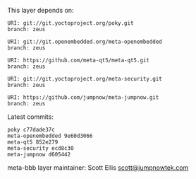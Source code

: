 This layer depends on:

    URI: git://git.yoctoproject.org/poky.git
    branch: zeus

    URI: git://git.openembedded.org/meta-openembedded
    branch: zeus

    URI: https://github.com/meta-qt5/meta-qt5.git
    branch: zeus 

    URI: git://git.yoctoproject.org/meta-security.git
    branch: zeus 

    URI: https://github.com/jumpnow/meta-jumpnow.git
    branch: zeus


Latest commits:

    poky c77dade37c
    meta-openembedded 9e60d3066
    meta-qt5 852e279
    meta-security ecd8c30
    meta-jumpnow d605442


meta-bbb layer maintainer: Scott Ellis <scott@jumpnowtek.com>
